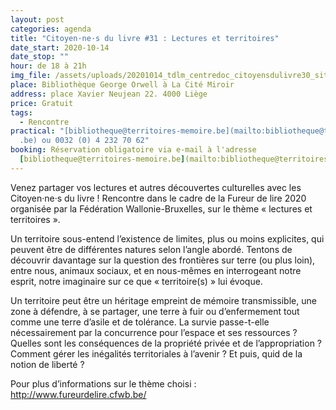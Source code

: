 ```yaml
---
layout: post
categories: agenda
title: "Citoyen·ne·s du livre #31 : Lectures et territoires"
date_start: 2020-10-14
date_stop: ""
hour: de 18 à 21h
img_file: /assets/uploads/20201014_tdlm_centredoc_citoyensdulivre30_sitetm.jpg
place: Bibliothèque George Orwell à La Cité Miroir
address: place Xavier Neujean 22. 4000 Liège
price: Gratuit
tags:
  - Rencontre
practical: "[bibliotheque@territoires-memoire.be](mailto:bibliotheque@territoires-memoire\
  .be) ou 0032 (0) 4 232 70 62"
booking: Réservation obligatoire via e-mail à l'adresse
  [bibliotheque@territoires-memoire.be](mailto:bibliotheque@territoires-memoire.be)
---
```

Venez partager vos lectures et autres découvertes culturelles avec les Citoyen·ne·s du livre !
 Rencontre dans le cadre de la Fureur de lire 2020 organisée par la Fédération Wallonie-Bruxelles, sur le thème « lectures et territoires ».

Un territoire sous-entend l’existence de limites, plus ou moins explicites, qui peuvent être de différentes natures selon l’angle abordé. Tentons de découvrir davantage sur la question des frontières sur terre (ou plus loin), entre nous, animaux sociaux, et en nous-mêmes en interrogeant notre esprit, notre imaginaire sur ce que « territoire(s) » lui évoque.

Un territoire peut être un héritage empreint de mémoire transmissible, une zone à défendre, à se partager, une terre à fuir ou d’enfermement tout comme une terre d’asile et de tolérance. La survie passe-t-elle nécessairement par la concurrence pour l’espace et ses ressources ? Quelles sont les conséquences de la propriété privée et de l’appropriation ? Comment gérer les inégalités territoriales à l’avenir ? Et puis, quid de la notion de liberté ?

Pour plus d’informations sur le thème choisi : http://www.fureurdelire.cfwb.be/
